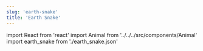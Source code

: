 ```yaml
---
slug: 'earth-snake'
title: 'Earth Snake'
---
```

    
import React from 'react'
import Animal from '../../../src/components/Animal'
import earth_snake from './earth_snake.json'
    
<Animal data={earth_snake} />
